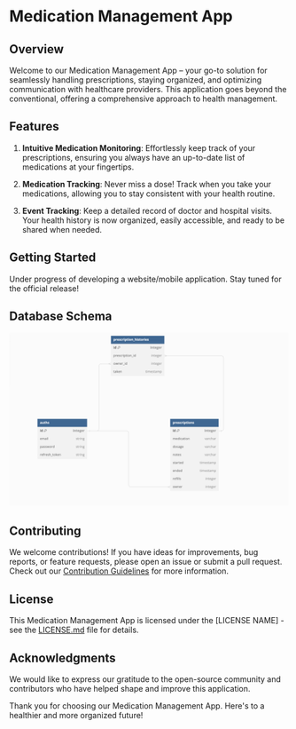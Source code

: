 # Medication Management App

## Overview

Welcome to our Medication Management App – your go-to solution for seamlessly handling prescriptions, staying organized, and optimizing communication with healthcare providers. This application goes beyond the conventional, offering a comprehensive approach to health management.

## Features

1. **Intuitive Medication Monitoring**: Effortlessly keep track of your prescriptions, ensuring you always have an up-to-date list of medications at your fingertips.

2. **Medication Tracking**: Never miss a dose! Track when you take your medications, allowing you to stay consistent with your health routine.

3. **Event Tracking**: Keep a detailed record of doctor and hospital visits. Your health history is now organized, easily accessible, and ready to be shared when needed.

## Getting Started

Under progress of developing a website/mobile application. Stay tuned for the official release!

## Database Schema

![Database Schema](/readMeAssets/databaseSchemaV3.png)

## Contributing

We welcome contributions! If you have ideas for improvements, bug reports, or feature requests, please open an issue or submit a pull request. Check out our [Contribution Guidelines](link-to-guidelines) for more information.

## License

This Medication Management App is licensed under the [LICENSE NAME] - see the [LICENSE.md](LICENSE.md) file for details.

## Acknowledgments

We would like to express our gratitude to the open-source community and contributors who have helped shape and improve this application.

Thank you for choosing our Medication Management App. Here's to a healthier and more organized future!
